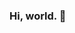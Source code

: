 ### Hi, world. 👋

<!--
**clintmcmahon/clintmcmahon** is a ✨ _special_ ✨ repository because its `README.md` (this file) appears on your GitHub profile.

Here are some ideas to get you started:

- 🔭 I’m currently leading multiple technical initiatives to architect, build and develop healthcare software systems to assist doctors, transplant programs and   researchers to improve the outcomes of patients and populations affected by chronic diseases.
- 👯 I’m looking to collaborate on ...
- 📫 How to reach me: [clint@cmcmahon.io](mailto:clint@cmcmahon.io) / [@cwmcmhn](https://twitter.com/cwmcmhn
-->
